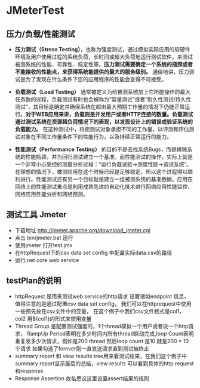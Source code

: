 # JMeterTest

## 压力/负载/性能测试

- **压力测试（Stress Testing）**，也称为强度测试，通过模拟实际应用的软硬件环境及用户使用过程的系统负荷，长时间或超大负荷地运行测试软件，来测试被测系统的性能、可靠性、稳定性等。**压力测试需要确定一个系统的瓶颈或者不能接收的性能点，来获得系统能提供的最大的服务级别。** 通俗地讲，压力测试是为了发现在什么条件下您的应用程序的性能会变得不可接受。

- **负载测试（Load Testing）** 通常被定义为给被测系统加上它所能操作的最大任务数的过程，负载测试有时也会被称为“容量测试”或者“耐久性测试/持久性测试”，其目标是确定并确保系统在超出最大预期工作量的情况下仍能正常运行。**对于WEB应用来讲，负载则是并发用户或者HTTP连接的数量。负载测试通过测试系统在资源超负荷情况下的表现，以发现设计上的错误或验证系统的负载能力。** 在这种测试中，将使测试对象承担不同的工作量，以评测和评估测试对象在不同工作量条件下的性能行为，以及持续正常运行的能力。

- **性能测试（Performance Testing）** 的目的不是去找系统Bugs，而是排除系统的性能瓶颈，并为回归测试建立一个基准。而性能测试的操作，实际上就是一个非常小心受控的测量分析过程：“运行负载试验->测度性能->调试系统”。在理想的情况下，被测应用在这个时候已经是足够稳定，所以这个过程得以顺利进行。性能测试还有另一个目标就是建立一组被测系统的基准数据。应用在网络上的性能测试重点是利用成熟先进的自动化技术进行网络应用性能监控、网络应用性能分析和网络预测。

## 测试工具 Jmeter

- 下载地址 http://jmeter.apache.org/download_jmeter.cgi
- 点击 bin/jmeter.bat 运行
- 使用jmeter 打开test.jmx
- 在httpRequest下的csv data set config 中配置实际data.csv的路径
- 运行.net core web service

## testPlan的说明

- httpRequest 是用来测试web service的http请求 设置诸如endpoint 信息， 值得注意的是通过配置csv data set config， 我们可以在httprequest中使用一些预先放在csv文件中的变量， 在这个例子中我们csv文件格式是col1，col2 用${col1}的形式来使用变量
- Thread Group 是配置测试强度的，1个thread模拟一个用户或者说一个http请求， RampUp Period表明在多少时间内所有thread启动完成,loop Count表明重复发多少次请求，假如是200 thread 然后loop count 是10 就是200 * 10 个请求 如果勾选了forever则一直发送请求直到测试被终止
- summary report 和 view results tree用来看测试结果，在我们这个例子中summary report显示最后的总结，view results 可以看到具体的http request和response
- Response Assertion 故名思议这里设置assert结果的规则
